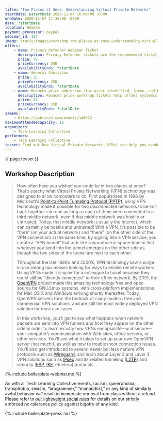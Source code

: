 ```yaml
---
title: "Two Places at Once: Understanding Virtual Private Networks"
startDate: &startDate 2020-11-07 16:00:00 -0500
endDate: 2020-11-07 17:30:00 -0500
date: *startDate
location: Remote
payment_processor: paypal
webinar_id: 127
image: static/images/workshop.two-places-at-once-understanding-virtual-private-networks.rectangle.jpg
offers:
    - name: Privacy Defender Webinar Ticket
      description: Privacy Defender tickets are the recommended ticket type for those who can afford to help fund the digital security and online privacy advocacy communities with their financial resources, are attending the workshop with the support of their employers or other backers, or have other resources available to them. Purchasing tickets at this level makes it possible for us to offer reduced price tickets to those in need.
      price: 70
      priceCurrency: USD
      availabilityEnds: *startDate
    - name: General Admission
      price: 35
      priceCurrency: USD
      availabilityEnds: *startDate
    - name: Reduced price admission (for queer-identified, femme, and BIPOC people)
      description: Reduced price workshop tickets help offset systemic biases prevalent in society and in the technology sector especially.
      price: 25
      priceCurrency: USD
      availabilityEnds: *startDate
sameAs:
    - https://gobrunch.com/events/148072
maximumAttendeeCapacity: 15
organizers:
    - Tech Learning Collective
performers:
    - Tech Learning Collective
teaser: Find out how Virtual Private Networks (VPNs) can help you evade Internet censorship, protect your network traffic, and offer easier access to remote services on firewalled internal networks. You'll learn how to set up and use OpenVPN, a free and widely-deployed VPN solution, so that you can connect securely to your home, office, or other provider's networks no matter where you are and no matter who's watching you. Using a VPN can also make it appear that you are accessing the Internet from a location other than where you are, which means it's simple to access some files or services that would otherwise be blocked where you live.
---
```


{{ page.teaser }}

## Workshop Description

> How often have you wished you could be in two places at once? That&rsquo;s exactly what Virtual Private Networking (VPN) technology was designed to allow computers to do. First popularized in 1996 by Microsoft&rsquo;s [Point-to-Point Tunneling Protocol (PPTP)](https://en.wikipedia.org/wiki/Point-to-Point_Tunneling_Protocol), using VPN technology made it possible for two disconnected networks to be knit back together into one as long as each of them were connected to a third middle network, even if that middle network was hostile or untrusted. Today, that middle network is usually the Internet, which can certainly be hostile and untrusted! With a VPN, it&rsquo;s possible to be &ldquo;here&rdquo; (on your actual network) and &ldquo;there&rdquo; (on the other side of the VPN connection) at the same time; by signing into a VPN service, you create a &ldquo;VPN tunnel&rdquo; that acts like a wormhole in space-time in that whatever you send into the tunnel emerges on the other side as though the two sides of the tunnel are next to each other.
>
> Throughout the late 1990&rsquo;s and 2000&rsquo;s, VPN technology saw a surge in use among businesses looking for ways to enable remote workers. Using VPNs made it simpler for a colleague to travel because they could still be &ldquo;directly connected&rdquo; to their office network. By 2001, the [OpenVPN](https://openvpn.org/) project made this amazing technology free and open source for GNU/Linux systems, with cross-platform implementations for Mac OS X and Windows arriving shortly thereafter. Today, OpenVPN servers form the bedrock of many modern free and commercial VPN solutions, and are still the most widely deployed VPN solution for most use cases.
>
> In this workshop, you&rsquo;ll get to see what happens when network packets are sent into VPN tunnels and how they appear on the other side in order to learn exactly how VPNs encapsulate&mdash;and secure&mdash;your computer&rsquo;s communication with Web sites, office servers, or other services. You&rsquo;ll see what it takes to set up your own OpenVPN server (not much!), as well as how to troubleshoot connection issues. You&rsquo;ll also get introduced to several newer but less mature VPN protocols such as [Wireguard](https://www.wireguard.com/), and learn about Layer 2 and Layer 3 VPN solutions such as [IPsec](https://en.wikipedia.org/wiki/IPsec) and its related tunneling ([L2TP](https://en.wikipedia.org/wiki/Layer_2_Tunneling_Protocol)) and security ([ESP](https://en.wikipedia.org/wiki/IPsec#Encapsulating_Security_Payload), [IKE](https://en.wikipedia.org/wiki/Internet_Key_Exchange), etcetera) protocols.

{% include boilerplate-webinar.md %}

As with all Tech Learning Collective events, racism, queerphobia, transphobia, sexism, &ldquo;brogrammer,&rdquo; &ldquo;manarchist,&rdquo; or any kind of similarly awful behavior *will* result in immediate removal from class without a refund. Please refer to [our lightweight social rules](https://github.com/AnarchoTechNYC/meta/wiki/Social-rules) for details on our strictly enforced no-tolerance policy against bigotry of any kind.

{% include boilerplate-press.md %}
